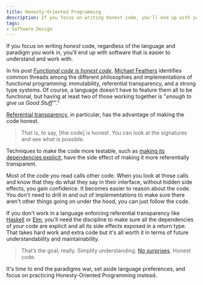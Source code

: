 ```yaml
---
title: Honesty-Oriented Programming
description: If you focus on writing honest code, you'll end up with software that is easier to understand and work with.
tags:
- Software Design
---
```


If you focus on writing _honest_ code, regardless of the language and paradigm you work in, you'll end up with software that is easier to understand and work with.

In his post [_Functional code is honest code_](https://michaelfeathers.silvrback.com/functional-code-is-honest-code), [Michael Feathers](https://geni.us/WcwM) identifies common threads among the different philosophies and implementations of functional programming:
immutability, referential transparency, and a strong type systems.
Of course, a language doesn't have to feature them all to be functional, but having at least two of those working together is "_enough to give us Good Stuff™_."

[Referential transparency](https://www.mokacoding.com/blog/referential-transparency-in-swift), in particular, has the advantage of making the code honest.

> That is, to say, [the code] is honest. You can look at the signatures and see what is possible.

Techniques to make the code more testable, such as [making its dependencies explicit](https://www.mokacoding.com/blog/explicit-dependencies/), have the side effect of making it more referentially transparent.

Most of the code you read calls other code.
When you look at those calls and know that they do what they say in their interface, without hidden side effects, you gain confidence.
It becomes easier to reason about the code.
You don't need to drill in and out of implementations to make sure there aren't other things going on under the hood, you can just follow the code.

If you don't work in a language enforcing referential transparency like [Haskell](https://www.haskell.org/) or [Elm](https://elm-lang.org/), you'll need the discipline to make sure all the dependencies of your code are explicit and all its side effects exposed in a return type.
That takes hard work and extra code but it's all worth it in terms of future understandability and maintainability.

> That’s the goal, really. Simplify understanding. [No surprises](https://www.mokacoding.com/blog/explicit-dependencies/). Honest code.

It's time to end the paradigms war, set aside language preferences, and focus on practicing Honesty-Oriented Programming instead.
